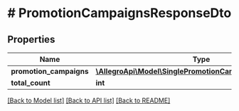 # # PromotionCampaignsResponseDto

## Properties

Name | Type | Description | Notes
------------ | ------------- | ------------- | -------------
**promotion_campaigns** | [**\AllegroApi\Model\SinglePromotionCampaignResponseDto[]**](SinglePromotionCampaignResponseDto.md) |  |
**total_count** | **int** |  |

[[Back to Model list]](../../README.md#models) [[Back to API list]](../../README.md#endpoints) [[Back to README]](../../README.md)
